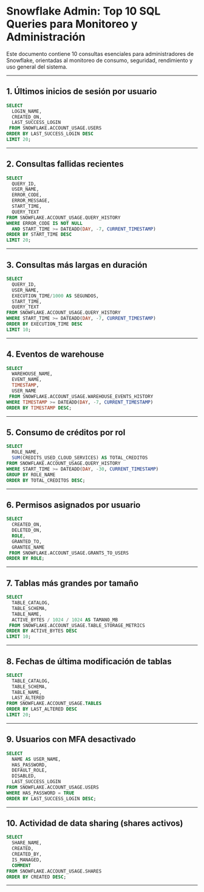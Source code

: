 # Snowflake Admin: Top 10 SQL Queries para Monitoreo y Administración

Este documento contiene 10 consultas esenciales para administradores de Snowflake, orientadas al monitoreo de consumo, seguridad, rendimiento y uso general del sistema.

---

## 1. Últimos inicios de sesión por usuario
```sql
SELECT 
  LOGIN_NAME,
  CREATED_ON,
  LAST_SUCCESS_LOGIN
 FROM SNOWFLAKE.ACCOUNT_USAGE.USERS
ORDER BY LAST_SUCCESS_LOGIN DESC
LIMIT 20;
```

---

## 2. Consultas fallidas recientes
```sql
SELECT 
  QUERY_ID,
  USER_NAME,
  ERROR_CODE,
  ERROR_MESSAGE,
  START_TIME,
  QUERY_TEXT
FROM SNOWFLAKE.ACCOUNT_USAGE.QUERY_HISTORY
WHERE ERROR_CODE IS NOT NULL
  AND START_TIME >= DATEADD(DAY, -7, CURRENT_TIMESTAMP)
ORDER BY START_TIME DESC
LIMIT 20;
```

---

## 3. Consultas más largas en duración
```sql
SELECT 
  QUERY_ID,
  USER_NAME,
  EXECUTION_TIME/1000 AS SEGUNDOS,
  START_TIME,
  QUERY_TEXT
FROM SNOWFLAKE.ACCOUNT_USAGE.QUERY_HISTORY
WHERE START_TIME >= DATEADD(DAY, -7, CURRENT_TIMESTAMP)
ORDER BY EXECUTION_TIME DESC
LIMIT 10;
```

---

## 4. Eventos de warehouse
```sql
SELECT 
  WAREHOUSE_NAME,
  EVENT_NAME,
  TIMESTAMP,
  USER_NAME
 FROM SNOWFLAKE.ACCOUNT_USAGE.WAREHOUSE_EVENTS_HISTORY
WHERE TIMESTAMP >= DATEADD(DAY, -7, CURRENT_TIMESTAMP)
ORDER BY TIMESTAMP DESC;
```

---

## 5. Consumo de créditos por rol
```sql
SELECT 
  ROLE_NAME,
  SUM(CREDITS_USED_CLOUD_SERVICES) AS TOTAL_CREDITOS
FROM SNOWFLAKE.ACCOUNT_USAGE.QUERY_HISTORY 
WHERE START_TIME >= DATEADD(DAY, -30, CURRENT_TIMESTAMP)
GROUP BY ROLE_NAME
ORDER BY TOTAL_CREDITOS DESC;
```

---

## 6. Permisos asignados por usuario
```sql
SELECT 
  CREATED_ON,
  DELETED_ON,
  ROLE,
  GRANTED_TO,
  GRANTEE_NAME
 FROM SNOWFLAKE.ACCOUNT_USAGE.GRANTS_TO_USERS
ORDER BY ROLE;
```

---

## 7. Tablas más grandes por tamaño
```sql
SELECT 
  TABLE_CATALOG, 
  TABLE_SCHEMA, 
  TABLE_NAME, 
  ACTIVE_BYTES / 1024 / 1024 AS TAMANO_MB
 FROM SNOWFLAKE.ACCOUNT_USAGE.TABLE_STORAGE_METRICS 
ORDER BY ACTIVE_BYTES DESC
LIMIT 10;
```

---

## 8. Fechas de última modificación de tablas
```sql
SELECT 
  TABLE_CATALOG, 
  TABLE_SCHEMA, 
  TABLE_NAME, 
  LAST_ALTERED
FROM SNOWFLAKE.ACCOUNT_USAGE.TABLES
ORDER BY LAST_ALTERED DESC
LIMIT 20;
```

---

## 9. Usuarios con MFA desactivado
```sql
SELECT 
  NAME AS USER_NAME,
  HAS_PASSWORD,
  DEFAULT_ROLE,
  DISABLED,
  LAST_SUCCESS_LOGIN
FROM SNOWFLAKE.ACCOUNT_USAGE.USERS
WHERE HAS_PASSWORD = TRUE
ORDER BY LAST_SUCCESS_LOGIN DESC;
```

---

## 10. Actividad de data sharing (shares activos)
```sql
SELECT 
  SHARE_NAME,
  CREATED,
  CREATED_BY,
  IS_MANAGED,
  COMMENT
FROM SNOWFLAKE.ACCOUNT_USAGE.SHARES
ORDER BY CREATED DESC;
```

---
